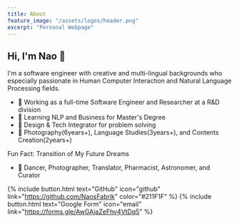 ```yaml
---
title: About 
feature_image: "/assets/logos/header.png"
excerpt: "Personal Webpage"
---
```


## Hi, I'm Nao 👋
I'm a software engineer with creative and multi-lingual backgrounds who especially passionate in Human Computer Interaction and Natural Language Processing fields. 

- 🦊 Working as a full-time Software Engineer and Researcher at a R&D division 
- 🚀 Learning NLP and Business for Master's Degree
- 🎨 Design & Tech Integrator for problem solving
- 🌱 Photography(6years+), Language Studies(3years+), and Contents Creation(2years+) 

Fun Fact: Transition of My Future Dreams
- 🦄 Dancer, Photographer, Translator, Pharmacist, Astronomer, and Curator 

{% include button.html text="GitHub" icon="github" link="https://github.com/NaosFabrik" color="#211F1F" %} 
{% include button.html text="Google Form" icon="email" link="https://forms.gle/AwGAjaZeFhv4VtDq5" %}
